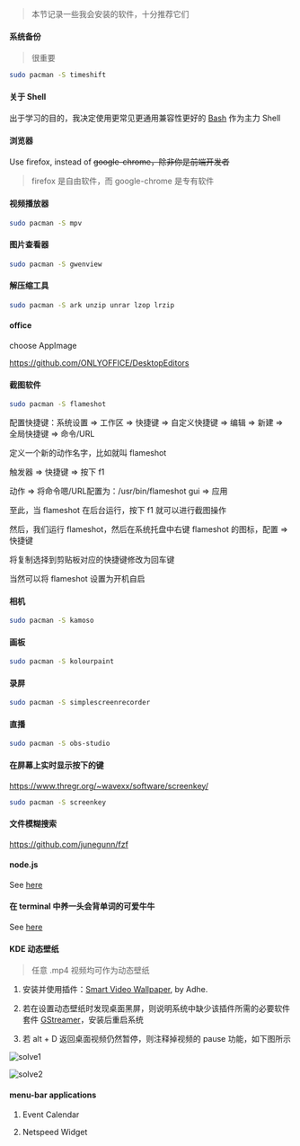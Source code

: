 
> 本节记录一些我会安装的软件，十分推荐它们

#### 系统备份

> 很重要

```bash
sudo pacman -S timeshift
```

#### 关于 Shell

出于学习的目的，我决定使用更常见更通用兼容性更好的 [Bash](https://en.wikipedia.org/wiki/Bash_(Unix_shell)) 作为主力 Shell

#### 浏览器

Use firefox, instead of ~~google-chrome，除非你是前端开发者~~

> firefox 是自由软件，而 google-chrome 是专有软件

#### 视频播放器

```bash
sudo pacman -S mpv
```

#### 图片查看器

```bash
sudo pacman -S gwenview
```

#### 解压缩工具

```bash
sudo pacman -S ark unzip unrar lzop lrzip
```

#### office

choose AppImage

https://github.com/ONLYOFFICE/DesktopEditors

#### 截图软件

```bash
sudo pacman -S flameshot
```

配置快捷键：系统设置 => 工作区 => 快捷键 => 自定义快捷键 => 编辑 => 新建 => 全局快捷键 => 命令/URL

定义一个新的动作名字，比如就叫 flameshot

触发器 => 快捷键 => 按下 f1

动作 => 将命令嗯/URL配置为：/usr/bin/flameshot gui => 应用

至此，当 flameshot 在后台运行，按下 f1 就可以进行截图操作

然后，我们运行 flameshot，然后在系统托盘中右键 flameshot 的图标，配置 => 快捷键

将复制选择到剪贴板对应的快捷键修改为回车键

当然可以将 flameshot 设置为开机自启

#### 相机

```bash
sudo pacman -S kamoso
```

#### 画板

```bash
sudo pacman -S kolourpaint
```

#### 录屏

```bash
sudo pacman -S simplescreenrecorder
```

#### 直播

```bash
sudo pacman -S obs-studio
```

#### 在屏幕上实时显示按下的键

https://www.thregr.org/~wavexx/software/screenkey/

```bash
sudo pacman -S screenkey
```

#### 文件模糊搜索

https://github.com/junegunn/fzf

#### node.js

See [here](https://liupj.top/2022/03/14/nvm-nodejs-npm-nrm/)

#### 在 terminal 中养一头会背单词的可爱牛牛

See [here](https://github.com/Brannua/cowsay-words/blob/master/README.md)

#### KDE 动态壁纸

> 任意 .mp4 视频均可作为动态壁纸

1. 安装并使用插件：[Smart Video Wallpaper](https://store.kde.org/p/1316299/), by Adhe.

2. 若在设置动态壁纸时发现桌面黑屏，则说明系统中缺少该插件所需的必要软件套件 [GStreamer](https://wiki.archlinux.org/title/GStreamer#Installation)，安装后重启系统

3. 若 alt + D 返回桌面视频仍然暂停，则注释掉视频的 pause 功能，如下图所示

![solve1](https://aliyun-oss-lpj.oss-cn-qingdao.aliyuncs.com/images/mass/solve1.png)

![solve2](https://aliyun-oss-lpj.oss-cn-qingdao.aliyuncs.com/images/mass/solve2.png)

#### menu-bar applications

1. Event Calendar

2. Netspeed Widget

